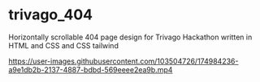 # trivago_404
Horizontally scrollable 404 page design for Trivago Hackathon written in HTML and CSS and CSS tailwind


https://user-images.githubusercontent.com/103504726/174984236-a9e1db2b-2137-4887-bdbd-569eeee2ea9b.mp4

